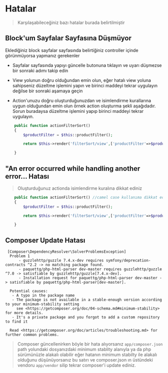 # Hatalar

>Karşılaşabileceğiniz bazı hatalar burada belirtilmiştir


## Block'um Sayfalar Sayfasına Düşmüyor

Eklediğiniz block sayfalar sayfasında belirtiğiniz controller içinde görünmüyorsa yapmanız gerekenler

* Sayfalar sayfasında yapıyı güncelle butonuna tıklayın ve uyarı düşmezse bir sonraki adımı takip edin

* View yolunun doğru olduğundan emin olun, eğer hatalı view yoluna sahipseniz düzeltme işlemini yapın ve birinci maddeyi tekrar uygulayın değilse bir sonraki aşamaya geçin

* Action'unuzu doğru oluşturduğunuzdan ve isimlendirme kurallarına uygun olduğundan emin olun örnek action oluşturma şekli aşağıdadır. Sorun buradaysa düzeltme işlemini yapıp birinci maddeyi tekrar uygulayın.

```php
    public function actionFilterSort()
    {
        $productFilter = $this::productFilter();

        return $this->render('filterSort/view',['productFilter'=>$productFilter]);

    }

```

## "An error occurred while handling another error... Hatası

> Oluşturduğunuz actionda isimlendirme kuralına dikkat ediniz

```php
    public function actionFilterSort() //camel case kullanıma dikkat ediniz
    {
        $productFilter = $this::productFilter();

        return $this->render('filterSort/view',['productFilter'=>$productFilter]);

    }

```

## Composer Update Hatası

```
 [Composer\DependencyResolver\SolverProblemsException]                                                                       
  Problem 1                                                                                                                   
      - guzzlehttp/guzzle 7.4.x-dev requires symfony/deprecation-contracts ^2.2 -> no matching package found.                 
      - paquettg/php-html-parser dev-master requires guzzlehttp/guzzle ^7.0 -> satisfiable by guzzlehttp/guzzle[7.4.x-dev].   
      - Installation request for paquettg/php-html-parser dev-master -> satisfiable by paquettg/php-html-parser[dev-master].  
                                                                                                                              
  Potential causes:                                                                                                           
   - A typo in the package name                                                                                               
   - The package is not available in a stable-enough version according to your minimum-stability setting                      
     see <https://getcomposer.org/doc/04-schema.md#minimum-stability> for more details.                                       
   - It's a private package and you forgot to add a custom repository to find it                                              
                                                                                                                              
  Read <https://getcomposer.org/doc/articles/troubleshooting.md> for further common problems.                                 
```

>Composer güncellenirken böyle bir hata alıyorsanız `app/composer.json` path yolundaki dosyanızdaki minimum stablity alanıyla ya da php sürümünüzle alakalı olabilir eğer hatanın minimum stabilty ile alakalı olduğunu düşünüyorsanız bu satırı ve composer.json ın üstündeki vendoru `app/vendor` silip tekrar composer'i update ediniz.